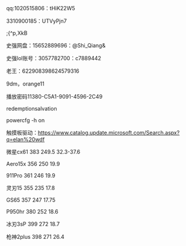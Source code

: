 qq:1020515806：tHiK22W5

3310900185：UTVyPjn7

;{^p,XkB

史强网盘：15652889696：@Shi_Qiang&

史强lol账号：3057782700：c7889442

老王：622908398624579316

9dm，orange11

播放密码11380-C5A1-9091-4596-2C49

redemptionsalvation

powercfg -h on

触摸板驱动：https://www.catalog.update.microsoft.com/Search.aspx?q=elan%20wdf



微星cx61	383		249.5	32.3-37.6

Aero15x		356		250		19.9

911Pro		361		246		19.9

灵刃15		355		235		17.8

GS65		357		247		17.75

P950hr		380		252		18.6

冰刃3sP		399		272		18.7

枪神2plus	398		271		26.4



